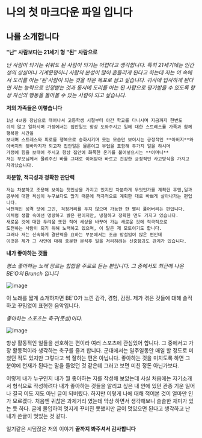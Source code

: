 # **나의 첫 마크다운 파일 입니다**

## 나를 소개합니다


**"난" 사람보다는 21세기 형 "된" 사람으로**

_난 사람이 되기는 쉬워도 된 사람이 되기는 어렵다고 생각합니다._
_특히 21세기에는 인간성의 상실이니 기계문명이니 사람의 본성이 많이 흔들리게 된다고 하는데_
_저는 이 속에서 도리를 아는 ‘된’사람이 되는 것을 작은 목표로 삼고 싶습니다._
_귀사에 입사하게 된다면 저는 능력으로 인정받는 것과 동시에 도리를 아는 된 사람으로_
_평가받을 수 있도록 항상 자신의 행동을 돌아볼 수 있는 사람이 되고 싶습니다._

**저의 가족들은 이렇습니다**

    1남 4녀중 장남으로 태어나셔 고등학생 시절부터 야간 학교를 다니시며 지금까지 한번도
    쉬지 않고 일하시며 가정에서는 집안일도 항상 도와주시고 일에 대한 스트레스를 가족과 함께 행복한 시간을
    보내며 스트레스와 피로를 행복으로 승화시키며 웃는 모습만 보이시는 긍정적인 **아버지**와
    아버지의 뒷바라지가 되고자 집안일은 물론이고 부업을 포함해 두가지 일을 하시며
    가정에 힘을 보태어 주시고 항상 집안에 화목한 온기를 불어넣으시는 **어머니**
    저는 부모님께서 물려주신 바를 그대로 이어받아 바르고 건강한 긍정적인 사고방식을 가지고 자라났습니다.

**차분함, 적극성과 정확한 판단력**

    저는 차분하고 조용해 보이는 첫인상을 가지고 있지만 차분하게 무엇인가를 계획한 후엔,일과
    공부에 대한 욕심이 누구보다도 많기 때문에 적극적으로 계획한 대로 바쁘게 살아나가는 편입니다.
    낙천적인 성격 탓에 고민, 걱정거리를 두지 않으며 가능한 한 빨리 풀어버리는 편입니다.
    이처럼 생활 속에선 명랑하고 밝은 편이지만, 냉철하고 정확한 면도 가지고 있습니다.
    새로운 것에 대한 두려움 또한 적어 세상을 바꾸어 가는 새로운 것에 적극적으로
    도전하는 사람이 되기 위해 노력하고 있으며, 이 말은 제 모토이기도 합니다.
    그러나 저는 신속하게 결단력을 요하는 부분에서는 조금 망설임이 많은 편인데
    이것은 제가 그 사안에 대해 충분한 분석후 일을 처리하려는 신중함과도 관계가 있습니다.
    
**내가 좋아하는 것들**

_평소 좋아하는 노래 장르는 힙합을 주로로 듣는 편입니다._
_그 중에서도 최근에 나온 BE'O의 Brunch 입니다_

![image](https://user-images.githubusercontent.com/112447424/196166839-2c222b49-7ccb-41d6-af8b-cbaa67b9fd98.png)

이 노래를 짧게 소개하자면 
BE'O가 느낀 감각, 경험, 감정. 제가 겪은 것들에 대해 솔직하고 꾸밈없이 표현한 음악입니다.

_좋아하는 스포츠는 축구(풋살)이다._

![image](https://user-images.githubusercontent.com/112447424/196170120-d8b1d0e5-67c6-4683-a99a-46bd9e7f901f.png)

항상 활동적인 일들을 선호하는 편이라 여러 스포츠에 관심있어 합니다.
그 중에서고 가장 활동적이라 생각하는 축구를 즐겨 합니다.
군대에서는 일주일동안 매일 할 정도로  미쳤던 적도 있지만 그렇다고 썩 잘하는 편은 아닙니다.
좋아하는 것을 미치도록 하면 그 분야에 천재가 된다는 말을 들었던 것 같은데 그러고 보면 미친 정돈 아닌가보다.

이렇게 내가 누구인지 내가 뭘 좋아하는 지를 작성해 보았는데 사실 처음에는 자기소개서
형식으로 작성하려다 내가 좋아하는 것들을 알리고 싶은 내 안에 있던 관종 기운 일어나 결국 이도 저도 아닌
글이 되버렸다. 하지만 이렇게 나에 대해 적어본 것이 얼마만 인가 모르겠다.
처음엔 귀찮은 과제거리 였는데 막상 하면서 생각해보니 솔솔한 재미가 있는 듯 하다.
글에 몰입하여 멋지게 꾸미진 못했지만 글이 멋있으면 된다고 생각하고 난 내가 쓴글이 멋있는 것 같다.

일기같은 시덮잖은 저의 이야기
**끝까지 봐주셔서 감사합니다**
